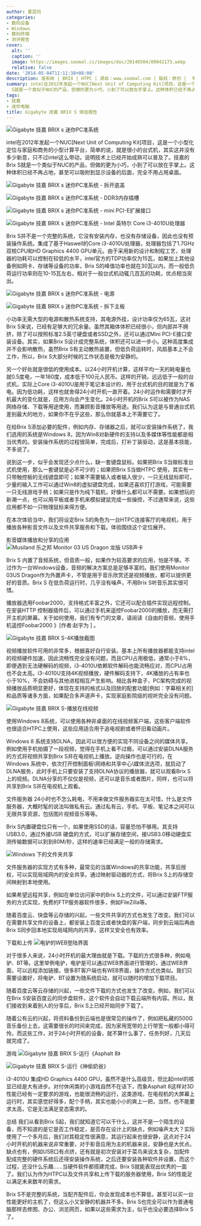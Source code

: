```yaml
---
author: 夏昆冈
categories:
- 数码设备
- Windows
- 数码终端
- 测评报告
cover:
  alt: ''
  caption: ''
  image: https://images.soomal.cc/images/doc/20140504/00042173.webp
  relative: false
date: '2014-05-04T11:11:38+08:00'
description: 准系统 | BRIX | HTPC | 源自：www.soomal.com | 版权：原创 |  平均/总评分：10.00/80
summary: intel在2012年发起一个NUC[Next Unit of Computing Kit]项目，这是一个小型化定位与家庭和商务的小型计算平台，简单的说，就是很小的台式机，其实这并没有多少新意，只不过intel这么带动，说明技术上已经开始成熟可以普及了。技嘉的Brix
  S就是一个类似于NUC的产品，但做的更为小巧，小到了可以放在手掌上。这种体积已经不再占地，甚至可以吸附到显示设备的后面，完全不用占用桌面。
tags:
- 技嘉
- 迷你电脑
title: Gigabyte 技嘉 BRIX S 体验报告
---
```


![Gigabyte 技嘉 BRIX s 迷你PC准系统](https://images.soomal.cc/images/doc/20140314/00040847.webp)



intel在2012年发起一个NUC[Next Unit of Computing Kit]项目，这是一个小型化定位与家庭和商务的小型计算平台，简单的说，就是很小的台式机，其实这并没有多少新意，只不过intel这么带动，说明技术上已经开始成熟可以普及了。技嘉的Brix S就是一个类似于NUC的产品，但做的更为小巧，小到了可以放在手掌上。这种体积已经不再占地，甚至可以吸附到显示设备的后面，完全不用占用桌面。



![Gigabyte 技嘉 BRIX s 迷你PC准系统 - 拆开底盖](https://images.soomal.cc/images/doc/20140314/00040853_01.webp)



![Gigabyte 技嘉 BRIX s 迷你PC准系统 - DDR3内存插槽](https://images.soomal.cc/images/doc/20140314/00040855_01.webp)



![Gigabyte 技嘉 BRIX s 迷你PC准系统 - mini PCI-E扩展接口](https://images.soomal.cc/images/doc/20140314/00040857_01.webp)



![Gigabyte 技嘉 BRIX s 迷你PC准系统 - Intel 英特尔 Core i3-4010U处理器](https://images.soomal.cc/images/doc/20140314/00040860_01.webp)



Brix S并不是一个完整的系统，它没有安装内存，也没有存储设备，因此也没有预装操作系统。集成了基于Haswell的Core i3-4010U处理器，处理器包括了1.7GHz 双核CPU和HD Graphics 4400 GPU单元。由于采用新的设计和制程工艺，处理器的功耗可以控制在较低的水平，intel官方的TDP功率仅为15瓦，如果加上其他设备例如网卡、存储等设备的功率，Brix S的峰值功率也就在30瓦以内，而一般低负荷运行功率则在10-15瓦左右，相对于一般台式机动辄几百瓦的功耗，优点相当突出。



![Gigabyte 技嘉 BRIX s 迷你PC准系统 - 电源](https://images.soomal.cc/images/doc/20140314/00040865_01.webp)



![Gigabyte 技嘉 BRIX s 迷你PC准系统 - 拆下主板](https://images.soomal.cc/images/doc/20140314/00040859_01.webp)



小功率无需大型的电源和散热系统支持，其电源外挂，设计功率仅为65瓦，这对Brix S来说，已经有足够大的冗余量。虽然其箱体体积已经很小，但内部并不拥挤，除了可以按照标准2.5英寸硬盘或者SSD之外，还可以通过Mini PCI-E接口安装设备。其实，如果Brix S设计成完整系统，体积还可以进一步小。这种高度集成并不会影响散热，虽然Brix S有主动散热装置，但低负荷运转时，风扇基本上不会工作，所以，Brix S大部分时候的工作状态是极为安静的。



另一个好处就是很低的使用成本。以24小时开机计算，这样平均一天的耗电量也就0.5度电，一年180度，成本低于100元人民币。这样的开销，远远低于一般的台式机，实际上Core i3-4010U是用于笔记本设计的，用于台式机的目的就是为了省电。因为低功耗，这样也就舍得24小时开机一直开着。24小时运作和需要时才开机最大的变化就是，应用方向会产生变化。24小时开机的Brix S可以被作为NAS网络存储、下载等用途使用，而兼顾影音播放等用途。我们认为这是与普通台式机差别最大的地方，如果你不在乎这些，那么你就基本上不需要它了。

在给Brix S添加必要的配件，例如内存、存储器之后，就可以安装操作系统了，我们选用的系统是Windows 8，因为Win8对新硬件的支持以及多媒体等性能都是相当优秀的。安装操作系统的过程很简单，完成后，打补丁装驱动，这是基本技能，不多说了。

说到这一步，似乎会发现还少点什么，缺一套键盘鼠标。如果把Brix S当做标准台式机使用，那么一套键鼠是必不可少的；如果把Brix S当做HTPC 使用，其实有一只带触控板的无线键盘即可；如果不需要输入或者输入很少，一只无线鼠标即可，少量的输入工作可以通过Win8的虚拟键盘完成，如果还喜欢打打游戏，可能需要一只无线游戏手柄；如果只是作为纯下载机，好像什么都可以不需要。如果想玩的新潮一点，也可以用平板或者手机来模拟键鼠完成一些操控，不过通常来说，这些应用都不如一只物理鼠标来得方便。

在本次体验当中，我们将设定Brix S的角色为一台HTPC连接客厅的电视机，用于播放各种影音文件以及文件共享服务和下载。体验围绕这个定位展开。

影音媒体播放和分享的应用
![Musiland 乐之邦 Monitor 03 US Dragon 龙版 USB声卡](https://images.soomal.cc/images/doc/20120613/00020336_01.webp)




Brix S 内置了音频系统，但音质一般，如果作为较高要求的应用，怕是不够。不过作为一台Windows设备，音频的解决方案总是足够丰富的。我们使用Monitor 03US Dragon作为外置声卡，不管是用于音乐欣赏还是视频播放，都可以提供更好的音质。Brix S 在低负荷运行时，几乎没有噪声，不用Brix S听音乐其实很可惜。

播放器选用Foobar2000，支持格式丰富之外，它还可以配合插件实现远程控制。在安装HTTP 控制器插件后，可以通过手机来遥控Foobar2000的播放，而无需打开主机的屏幕。关于如何使用，我们有专门的文章，请阅读《自由的音频，使用手机遥控Foobar2000 》[作者:赵宇为 ]
。

![Gigabyte 技嘉 BRIX S-4K播放截图](https://images.soomal.cc/images/doc/20140503/00042166.webp)




视频播放软件可用的非常多，根据喜好自行安装。基本上所有播放器都能支持intel的视频硬件加速，因此流畅性完全没有问题，而且CPU占用极低，通常小于8%，即便遇到无法硬解码的视频，i3-4010U依赖软件解码也能流畅应对，而CPU占用也不会太高。i3-4010U支持4K视频播放，硬件解码支持下，4K播放的占有率也小于10%，不会妨碍与其他进程相互产生影响。相比各种盒子，PC架构完成的视频播放品质明显更好，体现在支持的格式以及回放的配套功能[例如：字幕相关的]和品质等诸多方面，如果配合多声道声卡，实现家庭影院级的视听完全没有问题。

![Gigabyte 技嘉 BRIX S-播放在线视频](https://images.soomal.cc/images/doc/20140503/00042167.webp)




使用Windows 8系统，可以使用各种非桌面的在线视频客户端，这些客户端软件也很适合HTPC上使用，这些应用适合用于追电视剧或者怀旧看动画片。 

Windows 8 系统支持DLNA，因此可以很方便的实现不同设备之间的媒体共享。例如使用手机拍摄了一段视频，觉得在手机上看不过瘾，可以通过安装DLNA服务的方式将视频共享到Brix S并在电视机上播放。逆向操作也是可行的，在Windows 系统中，依次打开控制面板\网络和共享中心\媒体流选项，就启动了DLNA服务，此时手机上只要安装了支持DLNA协议的播放器，就可以观看Brix S上的视频。DLNA分享的不仅仅是视频，还可以是音乐或者图片，同样，也可以将共享到Brix S并在电视机上观看。

文件服务器
24小时也不怎么耗电，不用来做文件服务器实在太可惜，什么是文件服务器，大概时髦的说法叫做私有云。通过私有云，手机、平板、笔记本之间可以无限共享资源，包括图片视频音乐等等。

Brix S内置硬盘位只有一个，如果使用SSD的话，容量恐怕不够用。其支持USB3.0，通过外接USB 硬盘的方式，可以扩展存储空间，接USB3.0移动硬盘实测传输数据可以到到80M/秒，这样的速率已经满足一般的存储需求。

![Windows 下的文件夹共享](https://images.soomal.cc/images/doc/20140503/00042169.webp)




文件服务器的实现方式有多种，最常见的当属Windows的共享功能，共享后授权，可以实现局域网内的安全共享。通过映射驱动器的方式，将Brix S上的存储空间映射到本地使用。

如果希望远程共享，例如在单位访问家中的Brix S上的文件，可以通过安装FTP服务的方式实现，免费的FTP服务器软件很多，例如FileZilla等。

随着百度云、快盘等云存储的兴起，一些文件共享的方式也发生了改变。我们可以在需要共享文件的设备上，都安装上百度云或者快盘的客户端，同步到云端后再由Brix S同步回本地实现局域网内的共享，这样又安全也有效率。

下载和上传
![电驴的WEB登陆界面](https://images.soomal.cc/images/doc/20140503/00042168.webp)




对于很多人来说，24小时开机的最大理由就是下载。下载的方式很多种，例如电驴、BT等。这里举例电驴，电驴是可以通过WEB界面进行管理的，通过WEB界面，可以远程添加链接。很多BT客户端也有WEB界面，操作方式也类似。我们只需要设置好，将电驴、BT设置为随系统启动，就可以随时的增加下载项目。

随着百度云等云存储的兴起，一些文件下载的方式也发生了改变。例如，我们可以在Brix S安装百度云的同步盘软件，这个软件会自动下载云端所有内容。所以，我们接收到来着别人的分享后，Brix S上已经开始同步下载了。

随着公有云的兴起，将资料备份到云端也是很常见的操作了，例如把私藏的500G音乐备份上去，这需要很长的时间来完成，因为家用宽带的上行带宽一般都小得可怜，而这些工作，对于24小时开机的设备，就不算什么事了，任务列好，几天后就完成了。

游戏
![Gigabyte 技嘉 BRIX S-运行《Asphalt 8》](https://images.soomal.cc/images/doc/20140504/00042170_01.webp)




![Gigabyte 技嘉 BRIX S-运行《神偷奶爸》](https://images.soomal.cc/images/doc/20140504/00042171_01.webp)




i3-4010U 集成HD Graphics 4400 GPU，虽然不是什么高级货，但比起intel的核显已经是大有进步。对付休闲类的小游戏自然不在话下，而象Asphalt 8这样对3D性能已经有一定要求的游戏，也能很流畅的运行，这类游戏，在电视机的大屏幕上运行时，其实感觉好得多，配个手柄，其实也能小小的爽上一把，当然，也不能要求太高，它是无法满足变态需求的。

总结
我们从看到Brix S起，我们就知道它可以干什么，这并不是一个陌生的设备，而不知道的是它是否工作稳定，是否存在设计上的缺点，例如噪声太大？实际使用了一个多月后，我们对其稳定性很满意，其运行起来也很安静，这点对于24小时开机的机器来说非常重要，对于影音应用为主的机器来说，安静也是大优点。缺点也有，例如USB口有点挤，还有就是初次安装对于菜鸟来说太复杂，加配件配成完整的硬件系统后还得安装操作系统，之后还要安装各种软件并设置，而这个过程，还没什么乐趣……当硬件软件都搭建完成，Brix S就能表现出优秀的一面了。我们认为作为HTPC以及文件共享和上传下载的服务器使用，Brix S的性能足以满足未来数年的需求。

Brix S不是完整的系统，当配齐配件后，你会发现成本也不算低，甚至可以买一台性能更好的主机了，但这么小又安静的机器并不多。Brix S也完全可以作为普通电脑那样去修图、办公、浏览网页，如果以这些需求为主，似乎也没必要选择Brix S了。